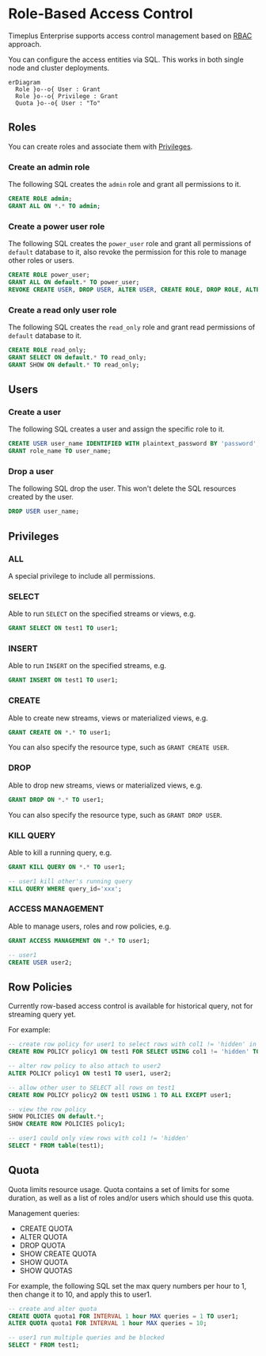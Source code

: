 # Role-Based Access Control

Timeplus Enterprise supports access control management based on [RBAC](https://en.wikipedia.org/wiki/Role-based_access_control) approach.

You can configure the access entities via SQL. This works in both single node and cluster deployments.
```mermaid
erDiagram
  Role }o--o{ User : Grant
  Role }o--o{ Privilege : Grant
  Quota }o--o{ User : "To"
```

## Roles

You can create roles and associate them with [Privileges](#privileges).

### Create an admin role

The following SQL creates the `admin` role and grant all permissions to it.
```sql
CREATE ROLE admin;
GRANT ALL ON *.* TO admin;
```

### Create a power user role

The following SQL creates the `power_user` role and grant all permissions of `default` database to it, also revoke the permission for this role to manage other roles or users.
```sql
CREATE ROLE power_user;
GRANT ALL ON default.* TO power_user;
REVOKE CREATE USER, DROP USER, ALTER USER, CREATE ROLE, DROP ROLE, ALTER ROLE ON *.* FROM power_user;
```

### Create a read only user role

The following SQL creates the `read_only` role and grant read permissions of `default` database to it.
```sql
CREATE ROLE read_only;
GRANT SELECT ON default.* TO read_only;
GRANT SHOW ON default.* TO read_only;
```

## Users

### Create a user

The following SQL creates a user and assign the specific role to it.
```sql
CREATE USER user_name IDENTIFIED WITH plaintext_password BY 'password';
GRANT role_name TO user_name;
```

### Drop a user

The following SQL drop the user. This won't delete the SQL resources created by the user.
```sql
DROP USER user_name;
```

## Privileges

### ALL
A special privilege to include all permissions.

### SELECT
Able to run `SELECT` on the specified streams or views, e.g.
```sql
GRANT SELECT ON test1 TO user1;
```

### INSERT
Able to run `INSERT` on the specified streams, e.g.
```sql
GRANT INSERT ON test1 TO user1;
```

### CREATE
Able to create new streams, views or materialized views, e.g.
```sql
GRANT CREATE ON *.* TO user1;
```

You can also specify the resource type, such as `GRANT CREATE USER`.

### DROP
Able to drop new streams, views or materialized views, e.g.
```sql
GRANT DROP ON *.* TO user1;
```
You can also specify the resource type, such as `GRANT DROP USER`.

### KILL QUERY
Able to kill a running query, e.g.
```sql
GRANT KILL QUERY ON *.* TO user1;

-- user1 kill other's running query
KILL QUERY WHERE query_id='xxx';
```

### ACCESS MANAGEMENT
Able to manage users, roles and row policies, e.g.
```sql
GRANT ACCESS MANAGEMENT ON *.* TO user1;

-- user1
CREATE USER user2;
```

## Row Policies

Currently row-based access control is available for historical query, not for streaming query yet.

For example:
```sql
-- create row policy for user1 to select rows with col1 != 'hidden' in stream 'test1'
CREATE ROW POLICY policy1 ON test1 FOR SELECT USING col1 != 'hidden' TO user1;

-- alter row policy to also attach to user2
ALTER POLICY policy1 ON test1 TO user1, user2;

-- allow other user to SELECT all rows on test1
CREATE ROW POLICY policy2 ON test1 USING 1 TO ALL EXCEPT user1;

-- view the row policy
SHOW POLICIES ON default.*;
SHOW CREATE ROW POLICIES policy1;

-- user1 could only view rows with col1 != 'hidden'
SELECT * FROM table(test1);
```

## Quota
Quota limits resource usage. Quota contains a set of limits for some duration, as well as a list of roles and/or users which should use this quota.

Management queries:

* CREATE QUOTA
* ALTER QUOTA
* DROP QUOTA
* SHOW CREATE QUOTA
* SHOW QUOTA
* SHOW QUOTAS

For example, the following SQL set the max query numbers per hour to 1, then change it to 10, and apply this to user1.

```sql
-- create and alter quota
CREATE QUOTA quota1 FOR INTERVAL 1 hour MAX queries = 1 TO user1;
ALTER QUOTA quota1 FOR INTERVAL 1 hour MAX queries = 10;

-- user1 run multiple queries and be blocked
SELECT * FROM test1;
```
